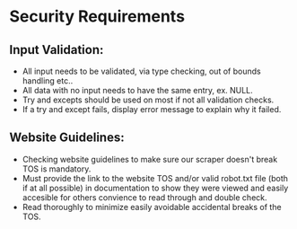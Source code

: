 # Security Requirements
## Input Validation:
- All input needs to be validated, via type checking, out of bounds handling etc..
- All data with no input needs to have the same entry, ex. NULL.
- Try and excepts should be used on most if not all validation checks.
- If a try and except fails, display error message to explain why it failed.

## Website Guidelines:
- Checking website guidelines to make sure our scraper doesn't break TOS is mandatory.
- Must provide the link to the website TOS and/or valid robot.txt file (both if at all possible) in documentation to show they were viewed and easily accesible for others convience to read through and double check.
- Read thoroughly to minimize easily avoidable accidental breaks of the TOS.
